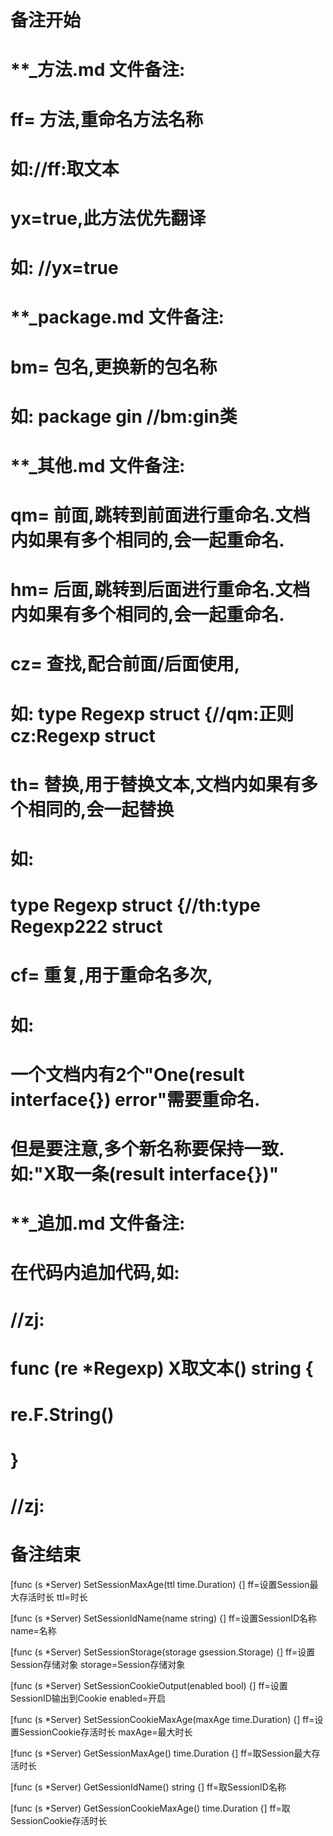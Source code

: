 # 备注开始
# **_方法.md 文件备注:
# ff= 方法,重命名方法名称
# 如://ff:取文本
#
# yx=true,此方法优先翻译
# 如: //yx=true


# **_package.md 文件备注:
# bm= 包名,更换新的包名称 
# 如: package gin //bm:gin类


# **_其他.md 文件备注:
# qm= 前面,跳转到前面进行重命名.文档内如果有多个相同的,会一起重命名.
# hm= 后面,跳转到后面进行重命名.文档内如果有多个相同的,会一起重命名.
# cz= 查找,配合前面/后面使用,
# 如: type Regexp struct {//qm:正则 cz:Regexp struct
#
# th= 替换,用于替换文本,文档内如果有多个相同的,会一起替换
# 如:
# type Regexp struct {//th:type Regexp222 struct
#
# cf= 重复,用于重命名多次,
# 如: 
# 一个文档内有2个"One(result interface{}) error"需要重命名.
# 但是要注意,多个新名称要保持一致. 如:"X取一条(result interface{})"


# **_追加.md 文件备注:
# 在代码内追加代码,如:
# //zj:
# func (re *Regexp) X取文本() string { 
#    re.F.String()
# }
# //zj:
# 备注结束

[func (s *Server) SetSessionMaxAge(ttl time.Duration) {]
ff=设置Session最大存活时长
ttl=时长

[func (s *Server) SetSessionIdName(name string) {]
ff=设置SessionID名称
name=名称

[func (s *Server) SetSessionStorage(storage gsession.Storage) {]
ff=设置Session存储对象
storage=Session存储对象

[func (s *Server) SetSessionCookieOutput(enabled bool) {]
ff=设置SessionID输出到Cookie
enabled=开启

[func (s *Server) SetSessionCookieMaxAge(maxAge time.Duration) {]
ff=设置SessionCookie存活时长
maxAge=最大时长

[func (s *Server) GetSessionMaxAge() time.Duration {]
ff=取Session最大存活时长

[func (s *Server) GetSessionIdName() string {]
ff=取SessionID名称

[func (s *Server) GetSessionCookieMaxAge() time.Duration {]
ff=取SessionCookie存活时长
